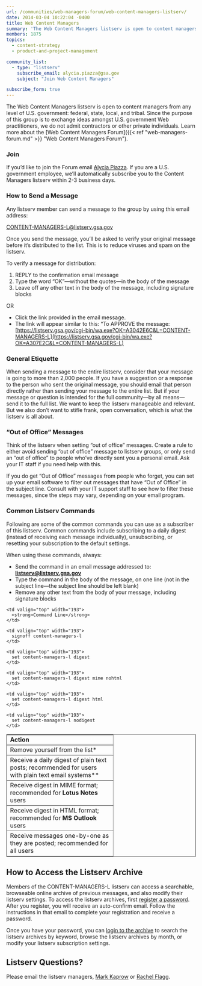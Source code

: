 ```yaml
---
url: /communities/web-managers-forum/web-content-managers-listserv/
date: 2014-03-04 10:22:04 -0400
title: Web Content Managers
summary: 'The Web Content Managers listserv is open to content managers from any level of U.S. government: federal, state, local, and tribal.'
members: 1875
topics:
  - content-strategy
  - product-and-project-management

community_list:
  - type: "listserv"
    subscribe_email: alycia.piazza@gsa.gov
    subject: "Join Web Content Managers"

subscribe_form: true
---
```


The Web Content Managers listserv is open to content managers from any level of U.S. government: federal, state, local, and tribal. Since the purpose of this group is to exchange ideas amongst U.S. government Web practitioners, we do not admit contractors or other private individuals. Learn more about the [Web Content Managers Forum]({{< ref "web-managers-forum.md" >}} "Web Content Managers Forum").

### Join

If you’d like to join the Forum email [Alycia Piazza](mailto:alycia.piazza@gsa.gov). If you are a U.S. government employee, we&#8217;ll automatically subscribe you to the Content Managers listserv within 2-3 business days.

### How to Send a Message

Any listserv member can send a message to the group by using this email address:

<CONTENT-MANAGERS-L@listserv.gsa.gov>

Once you send the message, you&#8217;ll be asked to verify your original message before it&#8217;s distributed to the list. This is to reduce viruses and spam on the listserv.

To verify a message for distribution:

  1. REPLY to the confirmation email message
  2. Type the word &#8220;OK&#8221;—without the quotes—in the body of the message
  3. Leave off any other text in the body of the message, including signature blocks

OR

* Click the link provided in the email message.
* The link will appear similar to this:  &#8220;To APPROVE the message: [https://listserv.gsa.gov/cgi-bin/wa.exe?OK=A3042E6C&L=CONTENT-MANAGERS-L](https://listserv.gsa.gov/cgi-bin/wa.exe?OK=A307E2C&L=CONTENT-MANAGERS-L)

### General Etiquette

When sending a message to the entire listserv, consider that your message is going to more than 2,000 people. If you have a suggestion or a response to the person who sent the original message, you should email that person directly rather than sending your message to the entire list. But if your message or question is intended for the full community—by all means—send it to the full list. We want to keep the listserv manageable and relevant. But we also don&#8217;t want to stifle frank, open conversation, which is what the listserv is all about.

### &#8220;Out of Office&#8221; Messages

Think of the listserv when setting &#8220;out of office&#8221; messages. Create a rule to either avoid sending &#8220;out of office&#8221; message to listserv groups, or only send an &#8220;out of office&#8221; to people who&#8217;ve directly sent you a personal email. Ask your IT staff if you need help with this.

If you do get &#8220;Out of Office&#8221; messages from people who forget, you can set up your email software to filter out messages that have &#8220;Out of Office&#8221; in the subject line. Consult with your IT support staff to see how to filter these messages, since the steps may vary, depending on your email program.

### Common Listserv Commands

Following are some of the common commands you can use as a subscriber of this listserv. Common commands include subscribing to a daily digest (instead of receiving each message individually), unsubscribing, or resetting your subscription to the default settings.

When using these commands, always:

* Send the command in an email message addressed to:  [**listserv@listserv.gsa.gov**](mailto:listserv@listserv.gsa.gov)
* Type the command in the body of the message, on one line (not in the subject line—the subject line should be left blank)
* Remove any other text from the body of your message, including signature blocks

<table border="1" width="475">
  <tr valign="top">
    <td width="266">
      <strong>Action</strong>
    </td>

    <td valign="top" width="193">
      <strong>Command Line</strong>
    </td>
  </tr>

  <tr valign="top">
    <td>
      Remove yourself from the list*
    </td>

    <td valign="top" width="193">
      signoff content-managers-l
    </td>
  </tr>

  <tr valign="top">
    <td>
      Receive a daily digest of plain text posts; recommended for users with plain text email systems**
    </td>

    <td valign="top" width="193">
      set content-managers-l digest
    </td>
  </tr>

  <tr valign="top">
    <td>
      Receive digest in MIME format; recommended for <strong>Lotus Notes</strong> users
    </td>

    <td valign="top" width="193">
      set content-managers-l digest mime nohtml
    </td>
  </tr>

  <tr valign="top">
    <td>
      Receive digest in HTML format; recommended for <strong>MS Outlook</strong> users
    </td>

    <td valign="top" width="193">
      set content-managers-l digest html
    </td>
  </tr>

  <tr valign="top">
    <td>
      Receive messages one-by-one as they are posted; recommended for all users
    </td>

    <td valign="top" width="193">
      set content-managers-l nodigest
    </td>
  </tr>
</table>

## How to Access the Listserv Archive

Members of the CONTENT-MANAGERS-L listserv can access a searchable, browseable online archive of previous messages, and also modify their listserv settings. To access the listserv archives, first [register a password](https://listserv.gsa.gov/cgi-bin/wa.exe?GETPW1). After you register, you will receive an auto-confirm email. Follow the instructions in that email to complete your registration and receive a password.

Once you have your password, you can [login to the archive](https://listserv.gsa.gov/cgi-bin/wa.exe?LOGON) to search the listserv archives by keyword, browse the listserv archives by month, or modify your listserv subscription settings.

## Listserv Questions?

Please email the listserv managers, <a title="Mark Kaprow" href="mailto:Mark.Kaprow@gsa.gov" target="_blank">Mark Kaprow</a> or <a title="Rachel Flagg" href="mailto:rachel.flagg@gsa.gov" target="_blank">Rachel Flagg</a>.
